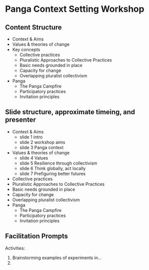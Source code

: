 # Panga Context Setting Workshop

## Content Structure
  * Context & Aims 
  * Values & theories of change 
  * Key concepts
    * Collective practices
    * Pluralistic Approaches to Collective Practices 
    * Basic needs grounded in place
    * Capacity for change
    * Overlapping pluralist collectivism
  * Panga
    * The Panga Campfire 
    * Participatory practices
    * Invitation principles
  
 ## Slide structure, approximate timeing, and presenter 
  * Context & Aims 
    * slide 1 intro
    * slide 2 workshop aims
    * slide 3 Panga context
  * Values & theories of change 
     * slide 4 Values
     * slide 5 Resilience through collectivism
     * slide 6 Think globally, act locally
     * slide 7 Prefiguring better futures 
  * Collective practices
  * Pluralistic Approaches to Collective Practices 
  * Basic needs grounded in place
  * Capacity for change
  * Overlapping pluralist collectivism
  * Panga
    *  The Panga Campfire 
    * Participatory practices
    * Invitation principles

  ## Facilitation Prompts

  Activities: 
  1. Brainstorming examples of experiments in...
  2.  